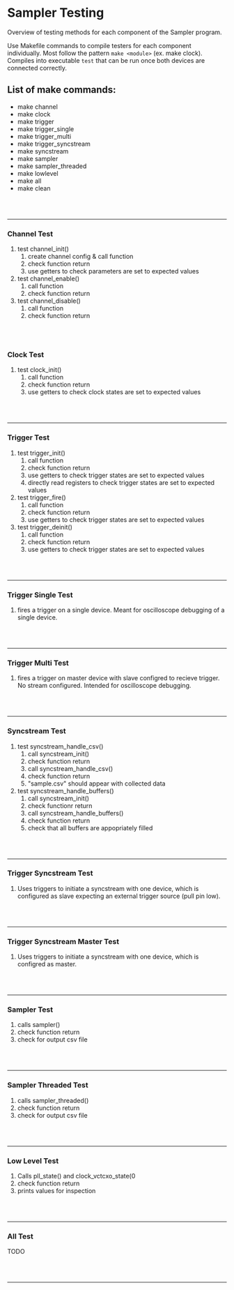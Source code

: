 # Sampler Testing

Overview of testing methods for each component of the Sampler program.

Use Makefile commands to compile testers for each component individually. Most follow the pattern ```make <module>``` (ex. make clock). Compiles into executable ```test``` that can be run once both devices are connected correctly.

## List of make commands:

- make channel
- make clock
- make trigger
- make trigger_single
- make trigger_multi
- make trigger_syncstream
- make syncstream
- make sampler
- make sampler\_threaded
- make lowlevel
- make all
- make clean

</br>
</br>

---

### Channel Test

1. test channel\_init()
    1. create channel config & call function
    2. check function return
    3. use getters to check parameters are set to expected values
2. test channel\_enable()
    1. call function
    2. check function return
3. test channel\_disable()
    1. call function
    2. check function return


</br>
</br>

### Clock Test

1. test clock\_init()
    1. call function
    2. check function return
    3. use getters to check clock states are set to expected values

</br>
</br>

---

### Trigger Test

1. test trigger\_init()
    1. call function
    2. check function return
    3. use getters to check trigger states are set to expected values
    4. directly read registers to check trigger states are set to expected values
2. test trigger\_fire()
    1. call function
    2. check function return
    3. use getters to check trigger states are set to expected values
3. test trigger\_deinit()
    1. call function
    2. check function return
    3. use getters to check trigger states are set to expected values

</br>
</br>

---

### Trigger Single Test

1. fires a trigger on a single device. Meant for oscilloscope debugging of a single
device.

</br>
</br>

---

### Trigger Multi Test

1. fires a trigger on master device with slave configred to recieve trigger. No stream
configured. Intended for oscilloscope debugging.

</br>
</br>

---

### Syncstream Test

1. test syncstream\_handle\_csv()
    1. call syncstream\_init()
    2. check function return
    3. call syncstream\_handle\_csv()
    4. check function return
    5. "sample.csv" should appear with collected data
2. test syncstream\_handle\_buffers()
    1. call syncstream\_init()
    2. check functionr return
    3. call syncstream\_handle\_buffers()
    4. check function return
    5. check that all buffers are appopriately filled

</br>
</br>

---

### Trigger Syncstream Test

1. Uses triggers to initiate a syncstream with one device, which is configured as
slave expecting an external trigger source (pull pin low).

</br>
</br>

---

### Trigger Syncstream Master Test

1. Uses triggers to initiate a syncstream with one device, which is configred as master.

</br>
</br>

---

### Sampler Test

1. calls sampler()
2. check function return
3. check for output csv file

</br>
</br>

---

### Sampler Threaded Test

1. calls sampler\_threaded()
2. check function return
3. check for output csv file

</br>
</br>

---

### Low Level Test

1. Calls pll\_state() and clock\_vctcxo\_state(0
2. check function return
3. prints values for inspection

</br>
</br>

---

### All Test

TODO

</br>
</br>

---
